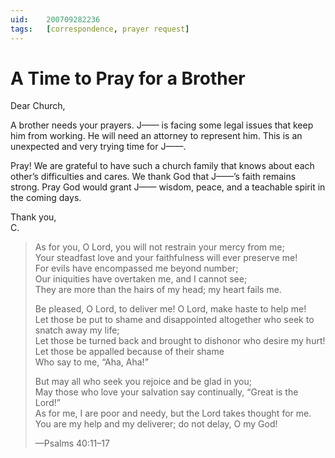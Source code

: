 ```yaml
---
uid:	200709282236
tags:	[correspondence, prayer request]
---
```

  
# A Time to Pray for a Brother

Dear Church,

A brother needs your prayers. J—— is facing some legal issues that keep him from working. He will need an attorney to represent him. This is an unexpected and very trying time for J——.

Pray! We are grateful to have such a church family that knows about each other’s difficulties and cares. We thank God that J——’s faith remains strong. Pray God would grant J—— wisdom, peace, and a teachable spirit in the coming days.

Thank you,  
C.

> As for you, O Lord, you will not restrain your mercy from me;  
> Your steadfast love and your faithfulness will ever preserve me!  
> For evils have encompassed me beyond number;  
> Our iniquities have overtaken me, and I cannot see;  
> They are more than the hairs of my head; my heart fails me.
> 
> Be pleased, O Lord, to deliver me! O Lord, make haste to help me!  
> Let those be put to shame and disappointed altogether who seek to snatch away my life;  
> Let those be turned back and brought to dishonor who desire my hurt!  
> Let those be appalled because of their shame  
> Who say to me, “Aha, Aha!”
> 
> But may all who seek you rejoice and be glad in you;  
> May those who love your salvation say continually, “Great is the Lord!”  
> As for me, I are poor and needy, but the Lord takes thought for me.  
> You are my help and my deliverer; do not delay, O my God!
> 
> —Psalms 40:11–17
